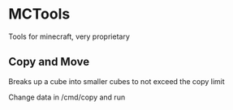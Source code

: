 # MCTools
Tools for minecraft, very proprietary

## Copy and Move
Breaks up a cube into smaller cubes to not exceed the copy limit

Change data in /cmd/copy and run

